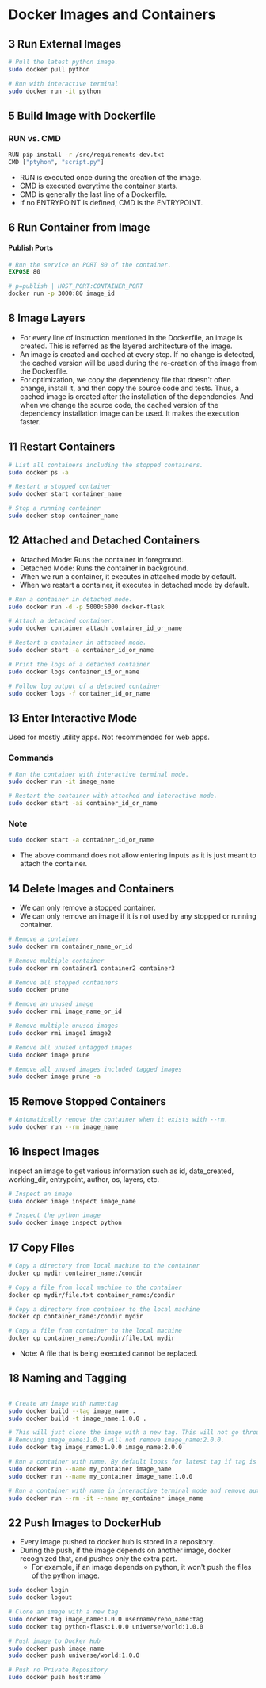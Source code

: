 # Docker Images and Containers

## 3 Run External Images

```sh
# Pull the latest python image.
sudo docker pull python

# Run with interactive terminal
sudo docker run -it python
```

## 5 Build Image with Dockerfile

### RUN vs. CMD

```sh
RUN pip install -r /src/requirements-dev.txt
CMD ["ptyhon", "script.py"]
```

- RUN is executed once during the creation of the image.
- CMD is executed everytime the container starts.
- CMD is generally the last line of a Dockerfile.
- If no ENTRYPOINT is defined, CMD is the ENTRYPOINT.

## 6 Run Container from Image

#### Publish Ports

```dockerfile
# Run the service on PORT 80 of the container.
EXPOSE 80
```

```sh
# p=publish | HOST_PORT:CONTAINER_PORT
docker run -p 3000:80 image_id
```

## 8 Image Layers

- For every line of instruction mentioned in the Dockerfile, an image is created.
This is referred as the layered architecture of the image.
- An image is created and cached at every step. If no change is detected,
the cached version will be used during the re-creation of the image from the Dockerfile.
- For optimization, we copy the dependency file that doesn't often change, install it, and then copy the source code
and tests. Thus, a cached image is created after the installation of the dependencies. And when we change the source
code, the cached version of the dependency installation image can be used. It makes the execution faster.

## 11 Restart Containers

```sh
# List all containers including the stopped containers.
sudo docker ps -a

# Restart a stopped container
sudo docker start container_name

# Stop a running container
sudo docker stop container_name
```

## 12 Attached and Detached Containers

- Attached Mode: Runs the container in foreground.
- Detached Mode: Runs the container in background.
- When we run a container, it executes in attached mode by default.
- When we restart a container, it executes in detached mode by default.

```sh
# Run a container in detached mode.
sudo docker run -d -p 5000:5000 docker-flask

# Attach a detached container.
sudo docker container attach container_id_or_name

# Restart a container in attached mode.
sudo docker start -a container_id_or_name

# Print the logs of a detached container
sudo docker logs container_id_or_name

# Follow log output of a detached container
sudo docker logs -f container_id_or_name
```

## 13 Enter Interactive Mode

Used for mostly utility apps. Not recommended for web apps.

### Commands

```sh
# Run the container with interactive terminal mode.
sudo docker run -it image_name

# Restart the container with attached and interactive mode.
sudo docker start -ai container_id_or_name
```

### Note

```sh
sudo docker start -a container_id_or_name
```

- The above command does not allow entering inputs as it is just meant to attach the container.

## 14 Delete Images and Containers

- We can only remove a stopped container.
- We can only remove an image if it is not used by any stopped or running container.

```sh
# Remove a container
sudo docker rm container_name_or_id

# Remove multiple container
sudo docker rm container1 container2 container3

# Remove all stopped containers
sudo docker prune

# Remove an unused image
sudo docker rmi image_name_or_id

# Remove multiple unused images
sudo docker rmi image1 image2

# Remove all unused untagged images
sudo docker image prune

# Remove all unused images included tagged images
sudo docker image prune -a
```

## 15 Remove Stopped Containers

```sh
# Automatically remove the container when it exists with --rm.
sudo docker run --rm image_name
```

## 16 Inspect Images

Inspect an image to get various information such as id, date_created, working_dir, entrypoint, author, os, layers, etc.

```sh
# Inspect an image
sudo docker image inspect image_name

# Inspect the python image
sudo docker image inspect python
```

## 17 Copy Files

```sh
# Copy a directory from local machine to the container
docker cp mydir container_name:/condir

# Copy a file from local machine to the container
docker cp mydir/file.txt container_name:/condir

# Copy a directory from container to the local machine
docker cp container_name:/condir mydir

# Copy a file from container to the local machine
docker cp container_name:/condir/file.txt mydir
```

- Note: A file that is being executed cannot be replaced.

## 18 Naming and Tagging

```sh

# Create an image with name:tag
sudo docker build --tag image_name .
sudo docker build -t image_name:1.0.0 .

# This will just clone the image with a new tag. This will not go through the build process again.
# Removing image_name:1.0.0 will not remove image_name:2.0.0.
sudo docker tag image_name:1.0.0 image_name:2.0.0

# Run a container with name. By default looks for latest tag if tag is undefined.
sudo docker run --name my_container image_name
sudo docker run --name my_container image_name:1.0.0

# Run a container with name in interactive terminal mode and remove automatically after it exists.
sudo docker run --rm -it --name my_container image_name
```

## 22 Push Images to DockerHub

- Every image pushed to docker hub is stored in a repository.
- During the push, if the image depends on another image, docker recognized that, and pushes only the extra part.
  - For example, if an image depends on python, it won't push the files of the python image.

```sh
sudo docker login
sudo docker logout

# Clone an image with a new tag
sudo docker tag image_name:1.0.0 username/repo_name:tag
sudo docker tag python-flask:1.0.0 universe/world:1.0.0

# Push image to Docker Hub
sudo docker push image_name
sudo docker push universe/world:1.0.0

# Push ro Private Repository
sudo docker push host:name
```
